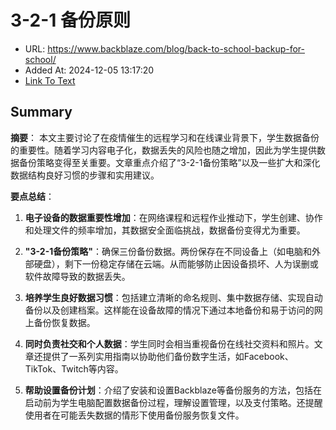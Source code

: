 # 3-2-1 备份原则
- URL: https://www.backblaze.com/blog/back-to-school-backup-for-school/
- Added At: 2024-12-05 13:17:20
- [Link To Text](2024-12-05-3-2-1-备份原则_raw.md)

## Summary
**摘要**：
本文主要讨论了在疫情催生的远程学习和在线课业背景下，学生数据备份的重要性。随着学习内容电子化，数据丢失的风险也随之增加，因此为学生提供数据备份策略变得至关重要。文章重点介绍了“3-2-1备份策略”以及一些扩大和深化数据结构良好习惯的步骤和实用建议。

**要点总结**：
1. **电子设备的数据重要性增加**：在网络课程和远程作业推动下，学生创建、协作和处理文件的频率增加，其数据安全面临挑战，数据备份变得尤为重要。
   
2. **"3-2-1备份策略"**：确保三份备份数据。两份保存在不同设备上（如电脑和外部硬盘），剩下一份稳定存储在云端。从而能够防止因设备损坏、人为误删或软件故障导致的数据丢失。

3. **培养学生良好数据习惯**：包括建立清晰的命名规则、集中数据存储、实现自动备份以及创建档案。这样能在设备故障的情况下通过本地备份和易于访问的网上备份恢复数据。

4. **同时负责社交和个人数据**：学生同时会相当重视备份在线社交资料和照片。文章还提供了一系列实用指南以协助他们备份数字生活，如Facebook、TikTok、Twitch等内容。

5. **帮助设置备份计划**：介绍了安装和设置Backblaze等备份服务的方法，包括在启动前为学生电脑配置数据备份过程，理解设置管理，以及支付策略。还提醒使用者在可能丢失数据的情形下使用备份服务恢复文件。

